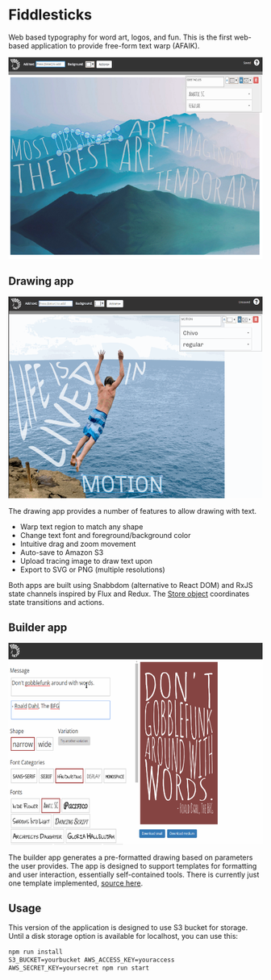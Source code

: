 # Fiddlesticks

Web based typography for word art, logos, and fun. This is the first web-based application to provide free-form text warp (AFAIK).

<img src="/fstx sketch - obstacles.png?raw=true" height="400">

## Drawing app

<img src="/fstx-demo.gif?raw=true" height="400">

The drawing app provides a number of features to allow drawing with text.

* Warp text region to match any shape
* Change text font and foreground/background color
* Intuitive drag and zoom movement
* Auto-save to Amazon S3
* Upload tracing image to draw text upon
* Export to SVG or PNG (multiple resolutions)

Both apps are built using Snabbdom (alternative to React DOM) and RxJS state channels inspired by Flux and Redux. The [Store object](./client/sketchEditor/Store.ts) coordinates state transitions and actions.

## Builder app

<img src="/fstx-builder-demo.gif?raw=true" height="400">

The builder app generates a pre-formatted drawing based on parameters the user provides. The app is designed to support  templates for formatting and user interaction, essentially self-contained tools. There is currently just one template implemented, [source here](./client/sketchBuilder/templates/Dickens.ts).

## Usage

This version of the application is designed to use S3 bucket for storage. 
Until a disk storage option is available for localhost, you can use this:

```
npm run install
S3_BUCKET=yourbucket AWS_ACCESS_KEY=youraccess AWS_SECRET_KEY=yoursecret npm run start
```
